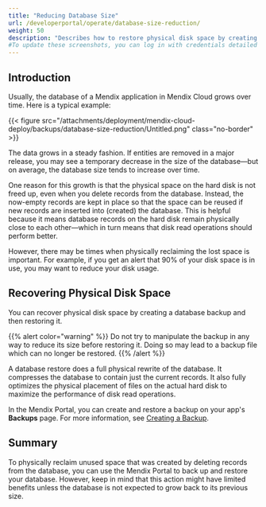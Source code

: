 ```yaml
---
title: "Reducing Database Size"
url: /developerportal/operate/database-size-reduction/
weight: 50
description: "Describes how to restore physical disk space by creating and restoring a database backup."
#To update these screenshots, you can log in with credentials detailed in How to Update Screenshots Using Team Apps.
---
```


## Introduction

Usually, the database of a Mendix application in Mendix Cloud grows over time. Here is a typical example:

{{< figure src="/attachments/deployment/mendix-cloud-deploy/backups/database-size-reduction/Untitled.png" class="no-border" >}}

The data grows in a steady fashion. If entities are removed in a major release, you may see a temporary decrease in the size of the database—but on average, the database size tends to increase over time.

One reason for this growth is that the physical space on the hard disk is not freed up, even when you delete records from the database. Instead, the now-empty records are kept in place so that the space can be reused if new records are inserted into (created) the database. This is helpful because it means database records on the hard disk remain physically close to each other—which in turn means that disk read operations should perform better.

However, there may be times when physically reclaiming the lost space is important. For example, if you get an alert that 90% of your disk space is in use, you may want to reduce your disk usage.

## Recovering Physical Disk Space

You can recover physical disk space by creating a database backup and then restoring it.

{{% alert color="warning" %}}
Do not try to manipulate the backup in any way to reduce its size before restoring it. Doing so may lead to a backup file which can no longer be restored.
{{% /alert %}}

A database restore does a full physical rewrite of the database. It compresses the database to contain just the current records. It also fully optimizes the physical placement of files on the actual hard disk to maximize the performance of disk read operations.

In the Mendix Portal, you can create and restore a backup on your app's **Backups** page. For more information, see [Creating a Backup](/developerportal/operate/create-backup/).

## Summary

To physically reclaim unused space that was created by deleting records from the database, you can use the Mendix Portal to back up and restore your database. However, keep in mind that this action might have limited benefits unless the database is not expected to grow back to its previous size.
